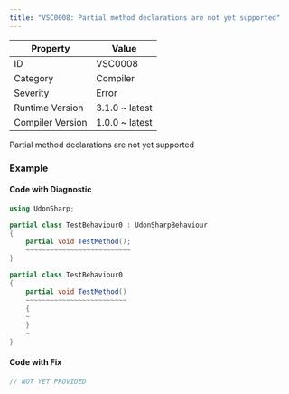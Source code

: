 ```yaml
---
title: "VSC0008: Partial method declarations are not yet supported"
---
```


| Property         | Value          |
| ---------------- | -------------- |
| ID               | VSC0008        |
| Category         | Compiler       |
| Severity         | Error          |
| Runtime Version  | 3.1.0 ~ latest |
| Compiler Version | 1.0.0 ~ latest |

Partial method declarations are not yet supported

### Example

#### Code with Diagnostic

```csharp
using UdonSharp;

partial class TestBehaviour0 : UdonSharpBehaviour
{
    partial void TestMethod();
    ~~~~~~~~~~~~~~~~~~~~~~~~~~
}

partial class TestBehaviour0
{
    partial void TestMethod()
    ~~~~~~~~~~~~~~~~~~~~~~~~~
    {
    ~
    }
    ~
}
```

#### Code with Fix

```csharp
// NOT YET PROVIDED
```
